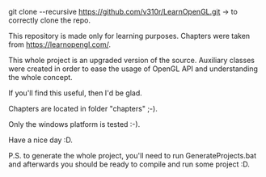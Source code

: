 git clone --recursive https://github.com/v310r/LearnOpenGL.git -> to correctly clone the repo.

This repository is made only for learning purposes. Chapters were taken from https://learnopengl.com/. 

This whole project is an upgraded version of the source. Auxiliary classes were created in order to ease the usage of OpenGL API and understanding the whole concept.

If you'll find this useful, then I'd be glad.

Chapters are located in folder "chapters" ;-).


Only the windows platform is tested :-).

Have a nice day :D.

P.S. to generate the whole project, you'll need to run GenerateProjects.bat and  afterwards you should be ready to compile and run some project :D.
